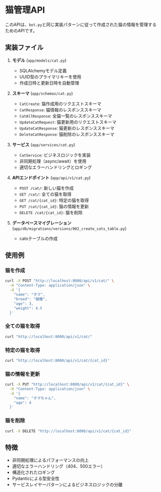 # 猫管理API

このAPIは、`bot.py`と同じ実装パターンに従って作成された猫の情報を管理するためのAPIです。

## 実装ファイル

1. **モデル** (`app/models/cat.py`)
   - SQLAlchemyモデル定義
   - UUID型のプライマリキーを使用
   - 作成日時と更新日時を自動管理

2. **スキーマ** (`app/schemas/cat.py`)
   - `CatCreate`: 猫作成用のリクエストスキーマ
   - `CatResponse`: 猫情報のレスポンススキーマ
   - `CatAllResponse`: 全猫一覧のレスポンススキーマ
   - `UpdateCatRequest`: 猫更新用のリクエストスキーマ
   - `UpdateCatResponse`: 猫更新のレスポンススキーマ
   - `DeleteCatResponse`: 猫削除のレスポンススキーマ

3. **サービス** (`app/services/cat.py`)
   - `CatService`: ビジネスロジックを実装
   - 非同期処理（async/await）を使用
   - 適切なエラーハンドリングとロギング

4. **APIエンドポイント** (`app/api/v1/cat.py`)
   - `POST /cat/`: 新しい猫を作成
   - `GET /cat/`: 全ての猫を取得
   - `GET /cat/{cat_id}`: 特定の猫を取得
   - `PUT /cat/{cat_id}`: 猫の情報を更新
   - `DELETE /cat/{cat_id}`: 猫を削除

5. **データベースマイグレーション** (`app/db/migrations/versions/002_create_cats_table.py`)
   - catsテーブルの作成

## 使用例

### 猫を作成
```bash
curl -X POST "http://localhost:8000/api/v1/cat/" \
  -H "Content-Type: application/json" \
  -d '{
    "name": "タマ",
    "breed": "雑種",
    "age": 3,
    "weight": 4.5
  }'
```

### 全ての猫を取得
```bash
curl "http://localhost:8000/api/v1/cat/"
```

### 特定の猫を取得
```bash
curl "http://localhost:8000/api/v1/cat/{cat_id}"
```

### 猫の情報を更新
```bash
curl -X PUT "http://localhost:8000/api/v1/cat/{cat_id}" \
  -H "Content-Type: application/json" \
  -d '{
    "name": "タマちゃん",
    "age": 4
  }'
```

### 猫を削除
```bash
curl -X DELETE "http://localhost:8000/api/v1/cat/{cat_id}"
```

## 特徴

- 非同期処理によるパフォーマンスの向上
- 適切なエラーハンドリング（404、500エラー）
- 構造化されたロギング
- Pydanticによる型安全性
- サービスレイヤーパターンによるビジネスロジックの分離